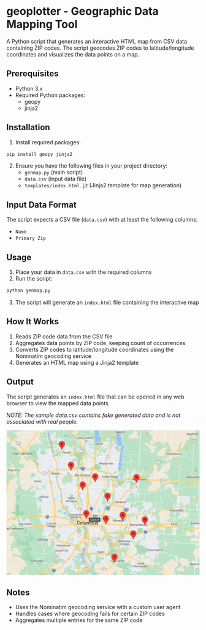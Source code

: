 # geoplotter - Geographic Data Mapping Tool

A Python script that generates an interactive HTML map from CSV data containing ZIP codes. The script geocodes ZIP codes to latitude/longitude coordinates and visualizes the data points on a map.

## Prerequisites

- Python 3.x
- Required Python packages:
  - geopy
  - jinja2

## Installation

1. Install required packages:
```bash
pip install geopy jinja2
```

2. Ensure you have the following files in your project directory:
   - `genmap.py` (main script)
   - `data.csv` (input data file)
   - `templates/index.html.j2` (Jinja2 template for map generation)

## Input Data Format

The script expects a CSV file (`data.csv`) with at least the following columns:
- `Name`
- `Primary Zip`

## Usage

1. Place your data in `data.csv` with the required columns
2. Run the script:
```bash
python genmap.py
```
3. The script will generate an `index.html` file containing the interactive map

## How It Works

1. Reads ZIP code data from the CSV file
2. Aggregates data points by ZIP code, keeping count of occurrences
3. Converts ZIP codes to latitude/longitude coordinates using the Nominatim geocoding service
4. Generates an HTML map using a Jinja2 template

## Output

The script generates an `index.html` file that can be opened in any web browser to view the mapped data points.

*NOTE: The sample data.csv contains fake generated data and is not associated with real people.*

![Sample Map](sample-map.png)

## Notes

- Uses the Nominatim geocoding service with a custom user agent
- Handles cases where geocoding fails for certain ZIP codes
- Aggregates multiple entries for the same ZIP code